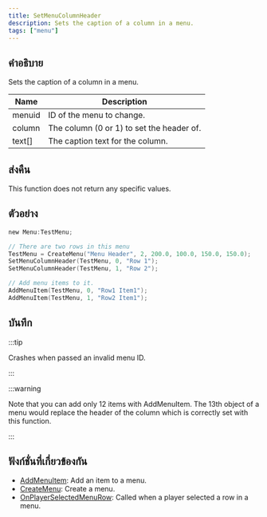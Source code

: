 ```yaml
---
title: SetMenuColumnHeader
description: Sets the caption of a column in a menu.
tags: ["menu"]
---
```


## คำอธิบาย

Sets the caption of a column in a menu.

| Name   | Description                               |
| ------ | ----------------------------------------- |
| menuid | ID of the menu to change.                 |
| column | The column (0 or 1) to set the header of. |
| text[] | The caption text for the column.          |

## ส่งคืน

This function does not return any specific values.

## ตัวอย่าง

```c
new Menu:TestMenu;

// There are two rows in this menu
TestMenu = CreateMenu("Menu Header", 2, 200.0, 100.0, 150.0, 150.0);
SetMenuColumnHeader(TestMenu, 0, "Row 1");
SetMenuColumnHeader(TestMenu, 1, "Row 2");

// Add menu items to it.
AddMenuItem(TestMenu, 0, "Row1 Item1");
AddMenuItem(TestMenu, 1, "Row2 Item1");
```

## บันทึก

:::tip

Crashes when passed an invalid menu ID.

:::

:::warning

Note that you can add only 12 items with AddMenuItem. The 13th object of a menu would replace the header of the column which is correctly set with this function.

:::

## ฟังก์ชั่นที่เกี่ยวข้องกัน

- [AddMenuItem](../../scripting/functions/AddMenuItem.md): Add an item to a menu.
- [CreateMenu](../../scripting/functions/CreateMenu.md): Create a menu.
- [OnPlayerSelectedMenuRow](../../scripting/callbacks/OnPlayerSelectedMenuRow.md): Called when a player selected a row in a menu.
